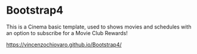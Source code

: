 # Bootstrap4
This is a  Cinema basic template,  used to shows movies and schedules
with an option to subscribe  for a Movie Club Rewards!

https://vincenzochiovaro.github.io/Bootstrap4/
